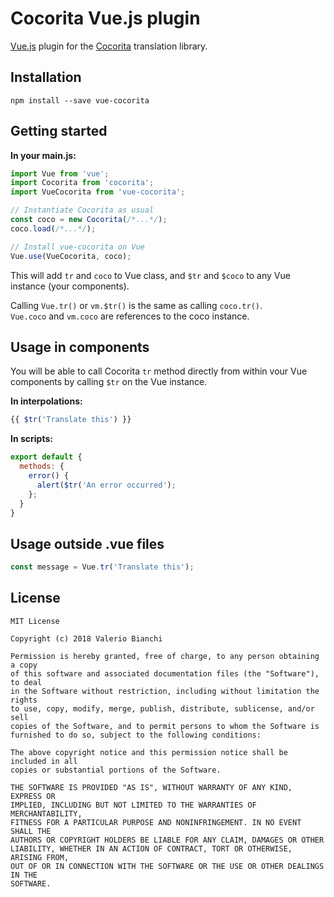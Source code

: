 # Cocorita Vue.js plugin

[Vue.js](https://vuejs.org/) plugin for the [Cocorita](https://www.npmjs.com/package/cocorita) translation library.

## Installation
`npm install --save vue-cocorita`

## Getting started

**In your main.js:**
```Javascript
import Vue from 'vue';
import Cocorita from 'cocorita';
import VueCocorita from 'vue-cocorita';

// Instantiate Cocorita as usual
const coco = new Cocorita(/*...*/);
coco.load(/*...*/);

// Install vue-cocorita on Vue
Vue.use(VueCocorita, coco);
```

This will add `tr` and `coco` to Vue class, and `$tr` and `$coco` to any Vue instance (your components).  

Calling `Vue.tr()` or `vm.$tr()` is the same as calling `coco.tr()`.  
`Vue.coco` and `vm.coco` are references to the coco instance.

## Usage in components
You will be able to call Cocorita `tr` method directly from within vour Vue components by calling `$tr` on the Vue instance.  


**In interpolations:**
```Javascript
{{ $tr('Translate this') }}
```

**In scripts:**
```Javascript
export default {
  methods: {
    error() {
      alert($tr('An error occurred');
    };
  }
}
```

## Usage outside .vue files
```Javascript
const message = Vue.tr('Translate this');
```

## License

```
MIT License

Copyright (c) 2018 Valerio Bianchi

Permission is hereby granted, free of charge, to any person obtaining a copy
of this software and associated documentation files (the "Software"), to deal
in the Software without restriction, including without limitation the rights
to use, copy, modify, merge, publish, distribute, sublicense, and/or sell
copies of the Software, and to permit persons to whom the Software is
furnished to do so, subject to the following conditions:

The above copyright notice and this permission notice shall be included in all
copies or substantial portions of the Software.

THE SOFTWARE IS PROVIDED "AS IS", WITHOUT WARRANTY OF ANY KIND, EXPRESS OR
IMPLIED, INCLUDING BUT NOT LIMITED TO THE WARRANTIES OF MERCHANTABILITY,
FITNESS FOR A PARTICULAR PURPOSE AND NONINFRINGEMENT. IN NO EVENT SHALL THE
AUTHORS OR COPYRIGHT HOLDERS BE LIABLE FOR ANY CLAIM, DAMAGES OR OTHER
LIABILITY, WHETHER IN AN ACTION OF CONTRACT, TORT OR OTHERWISE, ARISING FROM,
OUT OF OR IN CONNECTION WITH THE SOFTWARE OR THE USE OR OTHER DEALINGS IN THE
SOFTWARE.
```